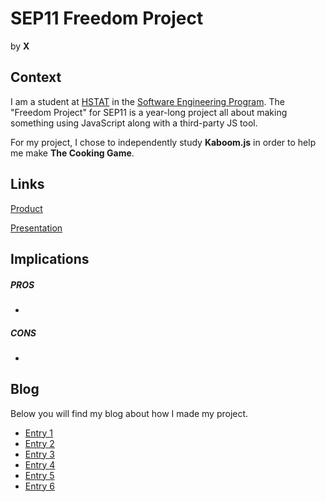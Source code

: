 # SEP11 Freedom Project
by **X**

## Context
I am a student at [HSTAT](https://www.hstat.org/) in the [Software Engineering Program](https://hstatsep.github.io/). The "Freedom Project" for SEP11 is a year-long project all about making something using JavaScript along with a third-party JS tool.

For my project, I chose to independently study **Kaboom.js** in order to help me make **The Cooking Game**.

## Links

[Product](https://katherinew5896.github.io/sep11-freedom-project/tool/kaboom/)

[Presentation](https://docs.google.com/presentation/d/1I7DhBuQJP0BuV2XR532SJXRRB0XofwneNnzXnazd_aU/edit?slide=id.p#slide=id.p)

## Implications
##### PROS
* 
##### CONS
* 


## Blog
Below you will find my blog about how I made my project.

* [Entry 1](blog/entry01.md)
* [Entry 2](blog/entry02.md)
* [Entry 3](blog/entry03.md)
* [Entry 4](blog/entry04.md)
* [Entry 5](blog/entry05.md)
* [Entry 6](blog/entry06.md)
